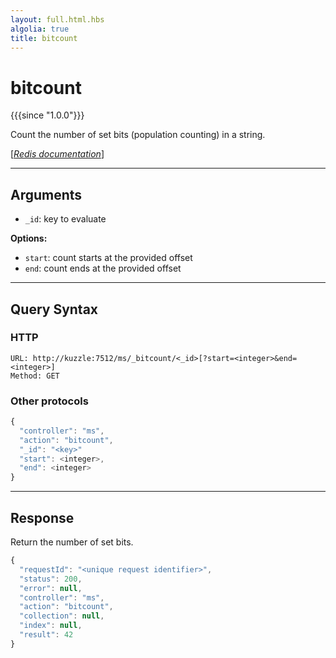 ```yaml
---
layout: full.html.hbs
algolia: true
title: bitcount
---
```


# bitcount

{{{since "1.0.0"}}}

Count the number of set bits (population counting) in a string.  

[[_Redis documentation_]](https://redis.io/commands/bitcount)

---

## Arguments

* `_id`: key to evaluate

**Options:**

* `start`: count starts at the provided offset
* `end`: count ends at the provided offset

---

## Query Syntax

### HTTP

```http
URL: http://kuzzle:7512/ms/_bitcount/<_id>[?start=<integer>&end=<integer>]
Method: GET  
```

### Other protocols

```js
{
  "controller": "ms",
  "action": "bitcount",
  "_id": "<key>"
  "start": <integer>,
  "end": <integer>
}
```

---

## Response

Return the number of set bits.

```javascript
{
  "requestId": "<unique request identifier>",
  "status": 200,
  "error": null,
  "controller": "ms",
  "action": "bitcount",
  "collection": null,
  "index": null,
  "result": 42
}
```
